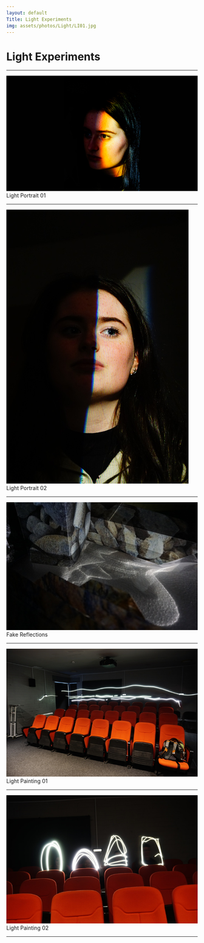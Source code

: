 ```yaml
---
layout: default
Title: Light Experiments
img: assets/photos/Light/LI01.jpg
---
```


# Light Experiments

---

![Picture](/assets/photos/Light/LI01.jpg)
 Light Portrait 01

---

![Picture](/assets/photos/Light/LI02.jpg)
 Light Portrait 02

---

![Picture](/assets/photos/Light/LI03.jpg)
 Fake Reflections

---

![Picture](/assets/photos/Light/LI04.jpg)
 Light Painting 01

---

![Picture](/assets/photos/Light/LI05.jpg)
 Light Painting 02

---
